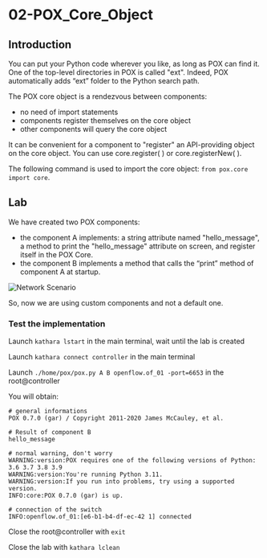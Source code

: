 # 02-POX_Core_Object

## Introduction

You can put your Python code wherever you like, as long as POX can find it. One of the top-level directories in POX is called "ext". Indeed, POX automatically adds “ext” folder to the Python search path.

The POX core object is a rendezvous between components:
* no need of import statements
* components register themselves on the core object
* other components will query the core object

It can be convenient for a component to "register" an API-providing object on the core object. You can use core.register( ) or core.registerNew( ).

The following command is used to import the core object: ```from pox.core import core```.

## Lab

We have created two POX components:
* the component A implements: a string attribute named "hello_message", a method to print the "hello_message" attribute on screen, and register itself in the POX Core.
* the component B implements a method that calls the “print” method of component A at startup.

![Network Scenario](https://github.com/RicGobs/Kathara-Labs/blob/main/main-labs/sdn-openflow/network_images/network_image1.png)

So, now we are using custom components and not a default one.

### Test the implementation

Launch ```kathara lstart``` in the main terminal, wait until the lab is created

Launch ```kathara connect controller``` in the main terminal

Launch ```./home/pox/pox.py A B openflow.of_01 -port=6653``` in the root@controller

You will obtain: 
```
# general informations
POX 0.7.0 (gar) / Copyright 2011-2020 James McCauley, et al. 

# Result of component B
hello_message

# normal warning, don't worry
WARNING:version:POX requires one of the following versions of Python: 3.6 3.7 3.8 3.9
WARNING:version:You're running Python 3.11.
WARNING:version:If you run into problems, try using a supported version.
INFO:core:POX 0.7.0 (gar) is up.

# connection of the switch
INFO:openflow.of_01:[e6-b1-b4-df-ec-42 1] connected
```

Close the root@controller with ```exit```

Close the lab with ```kathara lclean```


